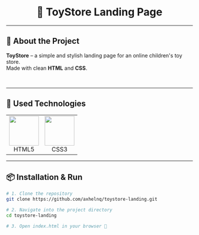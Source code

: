 # <div align="center">🧸 ToyStore Landing Page</div>

---

## 📌 About the Project

**ToyStore** – a simple and stylish landing page for an online children's toy store.  
Made with clean **HTML** and **CSS**.

<br/>

---

## 🚀 Used Technologies
<table align="center">
    <td align="center">
      <img src="https://upload.wikimedia.org/wikipedia/commons/3/38/HTML5_Badge.svg" width="80"/>
      <br>HTML5
    </td>
    <td align="center">
      <img src="https://upload.wikimedia.org/wikipedia/commons/6/62/CSS3_logo.svg" width="80"/>
      <br>CSS3
    </td>

</table>

---

## 📦 Installation & Run

```sh
# 1. Clone the repository
git clone https://github.com/axhelnq/toystore-landing.git

# 2. Navigate into the project directory
cd toystore-landing

# 3. Open index.html in your browser 🚀
